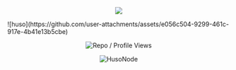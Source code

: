 <p align="center">
  <a href="https://twitter.com/FurkanL0eth" target="_blank">
    <img src="https://img.shields.io/badge/Follow-%40husonode-1DA1F2?style=flat-square&logo=twitter&logoColor=white" />
  </a>
</p>
![huso](https://github.com/user-attachments/assets/e056c504-9299-461c-917e-4b41e13b5cbe)

<p align="center">
  <img src="https://komarev.com/ghpvc/?username=aksamlan&style=flat-square&color=red&label=Profile+Views+/+Repo+Views+" alt="Repo / Profile Views" />
</p>
<p align="center"> <img src="https://github-readme-stats.vercel.app/api?username=aksamlan&show_icons=true&theme=gotham" alt="HusoNode" />
